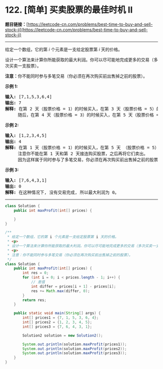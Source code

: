 # 122. [简单] 买卖股票的最佳时机 II

**题目链接：**[https://leetcode-cn.com/problems/best-time-to-buy-and-sell-stock-ii](https://leetcode-cn.com/problems/best-time-to-buy-and-sell-stock-ii)

---

<div class="content__1Y2H">
 <div class="notranslate">
  <p>给定一个数组，它的第&nbsp;<em>i</em> 个元素是一支给定股票第 <em>i</em> 天的价格。</p> 
  <p>设计一个算法来计算你所能获取的最大利润。你可以尽可能地完成更多的交易（多次买卖一支股票）。</p> 
  <p><strong>注意：</strong>你不能同时参与多笔交易（你必须在再次购买前出售掉之前的股票）。</p> 
  <p><strong>示例 1:</strong></p> 
  <pre class="language-text"><strong>输入:</strong> [7,1,5,3,6,4]
<strong>输出:</strong> 7
<strong>解释:</strong> 在第 2 天（股票价格 = 1）的时候买入，在第 3 天（股票价格 = 5）的时候卖出, 这笔交易所能获得利润 = 5-1 = 4 。
&nbsp;    随后，在第 4 天（股票价格 = 3）的时候买入，在第 5 天（股票价格 = 6）的时候卖出, 这笔交易所能获得利润 = 6-3 = 3 。
</pre> 
  <p><strong>示例 2:</strong></p> 
  <pre class="language-text"><strong>输入:</strong> [1,2,3,4,5]
<strong>输出:</strong> 4
<strong>解释:</strong> 在第 1 天（股票价格 = 1）的时候买入，在第 5 天 （股票价格 = 5）的时候卖出, 这笔交易所能获得利润 = 5-1 = 4 。
&nbsp;    注意你不能在第 1 天和第 2 天接连购买股票，之后再将它们卖出。
&nbsp;    因为这样属于同时参与了多笔交易，你必须在再次购买前出售掉之前的股票。
</pre> 
  <p><strong>示例&nbsp;3:</strong></p> 
  <pre class="language-text"><strong>输入:</strong> [7,6,4,3,1]
<strong>输出:</strong> 0
<strong>解释:</strong> 在这种情况下, 没有交易完成, 所以最大利润为 0。</pre> 
 </div>
</div>

---

```java
class Solution {
    public int maxProfit(int[] prices) {

    }
}
```

```java
/**
 * 给定一个数组，它的第 i 个元素是一支给定股票第 i 天的价格。
 * <p>
 * 设计一个算法来计算你所能获取的最大利润。你可以尽可能地完成更多的交易（多次买卖一支股票）。
 * <p>
 * 注意：你不能同时参与多笔交易（你必须在再次购买前出售掉之前的股票）。
 */
class Solution {
    public int maxProfit(int[] prices) {
        int res = 0;
        for (int i = 0; i < prices.length - 1; i++) {
            // 差值
            int differ = prices[i + 1] - prices[i];
            res += Math.max(differ, 0);
        }
        return res;
    }

    public static void main(String[] args) {
        int[] prices1 = {7, 1, 5, 3, 6, 4};
        int[] prices2 = {1, 2, 3, 4, 5};
        int[] prices3 = {7, 6, 4, 3, 1};

        Solution2 solution = new Solution2();

        System.out.println(solution.maxProfit(prices1));
        System.out.println(solution.maxProfit(prices2));
        System.out.println(solution.maxProfit(prices3));
    }
}
```
